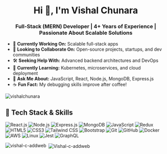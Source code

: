 <h1 align="center">Hi 👋, I'm Vishal Chunara</h1>
<h3 align="center">Full-Stack (MERN) Developer | 4+ Years of Experience | Passionate About Scalable Solutions</h3>

- 🚀 **Currently Working On:** Scalable full-stack apps
- 🤝 **Looking to Collaborate On:** Open-source projects, startups, and dev communities
- 🛠️ **Seeking Help With:** Advanced backend architectures and DevOps
- 📖 **Currently Learning:** Kubernetes, microservices, and cloud deployment
- 💬 **Ask Me About:** JavaScript, React, Node.js, MongoDB, Express.js
- ☕ **Fun Fact:** My debugging skills improve after coffee!

<p align="left"> <img src="https://komarev.com/ghpvc/?username=vishalchunara&label=Profile%20views&color=0e75b6&style=flat" alt="vishalchunara" /> </p>

## 🚀 Tech Stack & Skills

![React.js](https://img.shields.io/badge/React.js-61DAFB?style=for-the-badge&logo=react&logoColor=black) 
![Node.js](https://img.shields.io/badge/Node.js-339933?style=for-the-badge&logo=node.js&logoColor=white) 
![Express.js](https://img.shields.io/badge/Express.js-000000?style=for-the-badge&logo=express&logoColor=white) 
![MongoDB](https://img.shields.io/badge/MongoDB-47A248?style=for-the-badge&logo=mongodb&logoColor=white) 
![JavaScript](https://img.shields.io/badge/JavaScript-F7DF1E?style=for-the-badge&logo=javascript&logoColor=black) 
![Redux](https://img.shields.io/badge/Redux-764ABC?style=for-the-badge&logo=redux&logoColor=white) 
![HTML5](https://img.shields.io/badge/HTML5-E34F26?style=for-the-badge&logo=html5&logoColor=white)
![CSS3](https://img.shields.io/badge/CSS3-1572B6?style=for-the-badge&logo=css3&logoColor=white)
![Tailwind CSS](https://img.shields.io/badge/Tailwind%20CSS-38B2AC?style=for-the-badge&logo=tailwind-css&logoColor=white)
![Bootstrap](https://img.shields.io/badge/Bootstrap-563D7C?style=for-the-badge&logo=bootstrap&logoColor=white)
![Git](https://img.shields.io/badge/Git-F05032?style=for-the-badge&logo=git&logoColor=white) 
![GitHub](https://img.shields.io/badge/GitHub-181717?style=for-the-badge&logo=github&logoColor=white)
![Docker](https://img.shields.io/badge/Docker-2496ED?style=for-the-badge&logo=docker&logoColor=white)
![AWS](https://img.shields.io/badge/AWS-232F3E?style=for-the-badge&logo=amazon-aws&logoColor=white) 
![Linux](https://img.shields.io/badge/Linux-FCC624?style=for-the-badge&logo=linux&logoColor=black)
![Jest](https://img.shields.io/badge/Jest-C21325?style=for-the-badge&logo=jest&logoColor=white)
![GraphQL](https://img.shields.io/badge/GraphQL-E10098?style=for-the-badge&logo=graphql&logoColor=white)

<p><img align="left" src="https://github-readme-stats.vercel.app/api/top-langs?username=vishal-c-addweb&show_icons=true&locale=en&layout=compact" alt="vishal-c-addweb" /></p>

<p>&nbsp;<img align="center" src="https://github-readme-stats.vercel.app/api?username=vishal-c-addweb&show_icons=true&locale=en" alt="Vishal-c-addweb" /></p>
